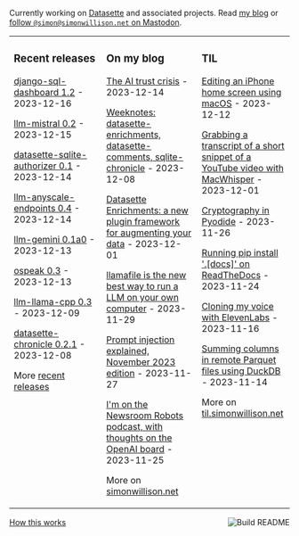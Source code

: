 Currently working on [Datasette](https://datasette.io/) and associated projects. Read [my blog](https://simonwillison.net/) or <a href="https://fedi.simonwillison.net/@simon">follow `@simon@simonwillison.net` on Mastodon</a>.

<table><tr><td valign="top" width="33%">

### Recent releases
<!-- recent_releases starts -->
[django-sql-dashboard 1.2](https://github.com/simonw/django-sql-dashboard/releases/tag/1.2) - 2023-12-16

[llm-mistral 0.2](https://github.com/simonw/llm-mistral/releases/tag/0.2) - 2023-12-15

[datasette-sqlite-authorizer 0.1](https://github.com/datasette/datasette-sqlite-authorizer/releases/tag/0.1) - 2023-12-14

[llm-anyscale-endpoints 0.4](https://github.com/simonw/llm-anyscale-endpoints/releases/tag/0.4) - 2023-12-14

[llm-gemini 0.1a0](https://github.com/simonw/llm-gemini/releases/tag/0.1a0) - 2023-12-13

[ospeak 0.3](https://github.com/simonw/ospeak/releases/tag/0.3) - 2023-12-13

[llm-llama-cpp 0.3](https://github.com/simonw/llm-llama-cpp/releases/tag/0.3) - 2023-12-09

[datasette-chronicle 0.2.1](https://github.com/datasette/datasette-chronicle/releases/tag/0.2.1) - 2023-12-08
<!-- recent_releases ends -->
More [recent releases](https://github.com/simonw/simonw/blob/main/releases.md)
</td><td valign="top" width="34%">

### On my blog
<!-- blog starts -->
[The AI trust crisis](https://simonwillison.net/2023/Dec/14/ai-trust-crisis/) - 2023-12-14

[Weeknotes: datasette-enrichments, datasette-comments, sqlite-chronicle](https://simonwillison.net/2023/Dec/8/weeknotes/) - 2023-12-08

[Datasette Enrichments: a new plugin framework for augmenting your data](https://simonwillison.net/2023/Dec/1/datasette-enrichments/) - 2023-12-01

[llamafile is the new best way to run a LLM on your own computer](https://simonwillison.net/2023/Nov/29/llamafile/) - 2023-11-29

[Prompt injection explained, November 2023 edition](https://simonwillison.net/2023/Nov/27/prompt-injection-explained/) - 2023-11-27

[I'm on the Newsroom Robots podcast, with thoughts on the OpenAI board](https://simonwillison.net/2023/Nov/25/newsroom-robots/) - 2023-11-25
<!-- blog ends -->
More on [simonwillison.net](https://simonwillison.net/)
</td><td valign="top" width="33%">

### TIL
<!-- tils starts -->
[Editing an iPhone home screen using macOS](https://til.simonwillison.net/macos/edit-ios-home-screen) - 2023-12-12

[Grabbing a transcript of a short snippet of a YouTube video with MacWhisper](https://til.simonwillison.net/macos/quick-whisper-youtube) - 2023-12-01

[Cryptography in Pyodide](https://til.simonwillison.net/pyodide/cryptography-in-pyodide) - 2023-11-26

[Running pip install '.[docs]' on ReadTheDocs](https://til.simonwillison.net/readthedocs/pip-install-docs) - 2023-11-24

[Cloning my voice with ElevenLabs](https://til.simonwillison.net/misc/voice-cloning) - 2023-11-16

[Summing columns in remote Parquet files using DuckDB](https://til.simonwillison.net/duckdb/remote-parquet) - 2023-11-14
<!-- tils ends -->
More on [til.simonwillison.net](https://til.simonwillison.net/)
</td></tr></table>

<a href="https://github.com/simonw/simonw/actions"><img src="https://github.com/simonw/simonw/workflows/Build%20README/badge.svg" align="right" alt="Build README"></a> <a href="https://simonwillison.net/2020/Jul/10/self-updating-profile-readme/">How this works</a>
